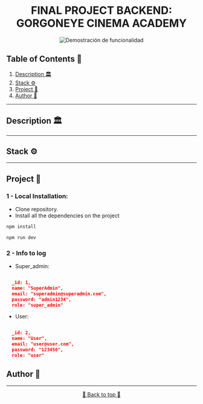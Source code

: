 <h1 align="center"> FINAL PROJECT BACKEND: GORGONEYE CINEMA ACADEMY </h1>

<p align="center">
  <img src="./img/gorgoneye cinema academy.gif" alt="Demostración de funcionalidad">
</p>


## Table of Contents :file_folder:

1. [Description :classical_building:](#description-classical_building)
2. [Stack :gear:](#stack-gear)
3. [Project :open_book:](#Project-open_book)
4. [Author :wave:](#author-wave)

---

## Description :classical_building:



---

## Stack :gear:

<div align="center">

</div>

---

## Project :open_book:



### 1 - Local Installation:

- Clone repository.
- Install all the dependencies on the project
```bash
npm install
```
```bash
npm run dev
```


### 2 - Info to log

- Super_admin:

```json

  _id: 1,
  name: "SuperAdmin",
  email: "superadmin@superadmin.com",
  password: "admin1234",
  role: "super_admin"

```

- User:

```json

  _id: 2,
  name: "User",
  email: "user@user.com",
  password: "123456",
  role: "user"

```



## Author :wave:



---

<div align="center">
<a href="#table-of-contents-file_folder">🔼 Back to top 🔼</a>
</div>
